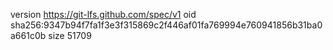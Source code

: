 version https://git-lfs.github.com/spec/v1
oid sha256:9347b94f7fa1f3e3f315869c2f446af01fa769994e760941856b31ba0a661c0b
size 51709
